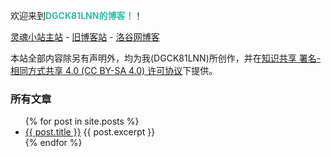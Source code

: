 欢迎来到<strong style="color:#3ba">DGCK81LNN的博客！</strong>！

[灵魂小站主站](/) - [旧博客站](https://www.mywiki.cn/dgck81lnn) - [洛谷网博客](https://dgck81lnn.blog.luogu.org)

本站全部内容除另有声明外，均为我(DGCK81LNN)所创作，并在[知识共享 署名-相同方式共享 4.0 (CC BY-SA 4.0) 许可协议](https://creativecommons.org/licenses/by-sa/4.0/deed.zh)下提供。

### 所有文章
<ul>
  {% for post in site.posts %}
    <li>
      <a href="/blog{{ post.url }}">{{ post.title }}</a>
      {{ post.excerpt }}
    </li>
  {% endfor %}
</ul>

